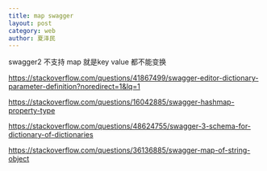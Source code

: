 ```yaml
---
title: map swagger
layout: post
category: web
author: 夏泽民
---
```

swagger2 不支持 map 就是key value 都不能变换
<!-- more -->
https://stackoverflow.com/questions/41867499/swagger-editor-dictionary-parameter-definition?noredirect=1&lq=1

https://stackoverflow.com/questions/16042885/swagger-hashmap-property-type

https://stackoverflow.com/questions/48624755/swagger-3-schema-for-dictionary-of-dictionaries

https://stackoverflow.com/questions/36136885/swagger-map-of-string-object